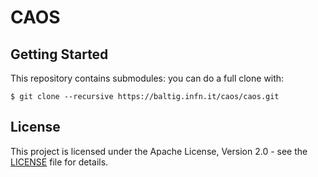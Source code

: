 # CAOS

## Getting Started

This repository contains submodules: you can do a full clone with:

```
$ git clone --recursive https://baltig.infn.it/caos/caos.git
```

## License

This project is licensed under the Apache License, Version 2.0 - see the
[LICENSE](LICENSE) file for details.

